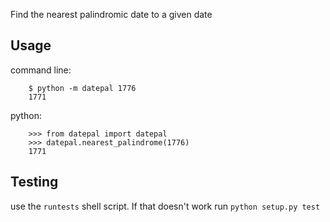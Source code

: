 Find the nearest palindromic date to a given date

## Usage ##

command line:

		$ python -m datepal 1776
		1771

python:

		>>> from datepal import datepal
		>>> datepal.nearest_palindrome(1776)
		1771


## Testing ##

use the `runtests` shell script. If that doesn't work run `python setup.py test`
